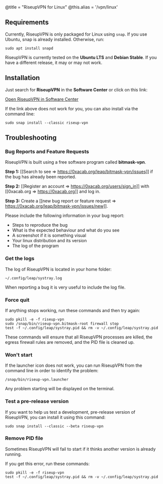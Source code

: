 @title = "RiseupVPN for Linux"
@this.alias = '/vpn/linux'

## Requirements

Currently, RiseupVPN is only packaged for Linux using `snap`. If you use Ubuntu, snap is already installed. Otherwise, run:

```
sudo apt install snapd
```

RiseupVPN is currently tested on the **Ubuntu LTS** and **Debian Stable**. If you have a different release, it may or may not work.

## Installation

Just search for **RiseupVPN** in the **Software Center** or click on this link:

<a class="btn btn-default btn-lg" href="snap://riseup-vpn">
  <i class="fa fa-reply-all"></i>
  Open RiseupVPN in Software Center
</a>

If the link above does not work for you, you can also install via the command line:

```
sudo snap install --classic riseup-vpn
```

## Troubleshooting

### Bug Reports and Feature Requests

RiseupVPN is built using a free software program called <b>bitmask-vpn</b>.

**Step 1:** [[Search to see => https://0xacab.org/leap/bitmask-vpn/issues]] if the bug has already been reported.

**Step 2:** [[Register an account => https://0xacab.org/users/sign_in]] with [[0xacab.org => https://0xacab.org]] and log in.

**Step 3:** Create a [[new bug report or feature request => https://0xacab.org/leap/bitmask-vpn/issues/new]].

Please include the following information in your bug report:

* Steps to reproduce the bug
* What is the expected behaviour and what do you see
* A screenshot if it is something visual
* Your linux distribution and its version
* The log of the program

### Get the logs

The log of RiseupVPN is located in your home folder:

```
~/.config/leap/systray.log
```

When reporting a bug it is very useful to include the log file.

### Force quit

If anything stops working, run these commands and then try again:

```
sudo pkill -e -f riseup-vpn
sudo /snap/bin/riseup-vpn.bitmask-root firewall stop
test -f ~/.config/leap/systray.pid && rm -v ~/.config/leap/systray.pid
```

These commands will ensure that all RiseupVPN processes are killed, the egress firewall rules are removed, and the PID file is cleaned up.

### Won't start

If the launcher icon does not work, you can run RiseupVPN from the command line in order to identify the problem:

```
/snap/bin/riseup-vpn.launcher
```

Any problem starting will be displayed on the terminal.

### Test a pre-release version

If you want to help us test a development, pre-release version of RiseupVPN, you can install it using this command:

```
sudo snap install --classic --beta riseup-vpn
```

### Remove PID file

Sometimes RiseupVPN will fail to start if it thinks another version is already running.

If you get this error, run these commands:

```
sudo pkill -e -f riseup-vpn
test -f ~/.config/leap/systray.pid && rm -v ~/.config/leap/systray.pid
```
